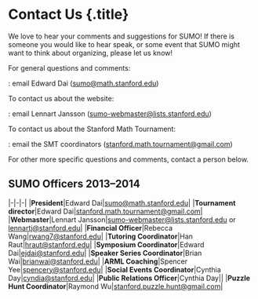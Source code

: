# Contact Us {.title}

We love to hear your comments and suggestions for SUMO! If there is someone you
would like to hear speak, or some event that SUMO might want to think about
organizing, please let us know!

For general questions and comments:

:   email Edward Dai (sumo@math.stanford.edu)

To contact us about the website:

:   email Lennart Jansson (sumo-webmaster@lists.stanford.edu)

To contact us about the Stanford Math Tournament:

:   email the SMT coordinators (stanford.math.tournament@gmail.com)

For other more specific questions and comments, contact a person below.

## SUMO Officers 2013&ndash;2014

|-|-|-|
|**President**|Edward Dai|sumo@math.stanford.edu|
|**Tournament director**|Edward Dai|stanford.math.tournament@gmail.com|
|**Webmaster**|Lennart Jansson|sumo-webmaster@lists.stanford.edu or lennartj@stanford.edu|
|**Financial Officer**|Rebecca Wang|rwang7@stanford.edu|
|**Tutoring Coordinator**|Han Raut|hraut@stanford.edu|
|**Symposium Coordinator**|Edward Dai|ejdai@stanford.edu|
|**Speaker Series Coordinator**|Brian Wai|brianwai@stanford.edu|
|**ARML Coaching**|Spencer Yee|spencery@stanford.edu|
|**Social Events Coordinator**|Cynthia Day|cyndia@stanford.edu|
|**Public Relations Officer**|Cynthia Day||
|**Puzzle Hunt Coordinator**|Raymond Wu|stanford.puzzle.hunt@gmail.com|
